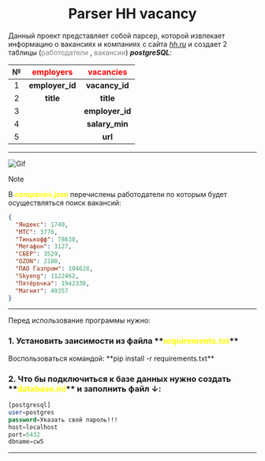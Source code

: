 <center><h1>Parser HH vacancy</h1></center>

Данный проект представляет собой парсер, которой извлекает информацию о вакансиях и компаниях
с сайта [_hh.ru_](https://hh.ru/) и создает 2 таблицы (<font color="grey">работодатели </font>,<font color="grey">
вакансии</font>) ***postgreSQL***:

| № | <font color="red">employers </font> | <font color="red">vacancies </font> | 
|:-:|:-----------------------------------:|:-----------------------------------:|
| 1 |           **employer_id**           |           **vacancy_id**            |
| 2 |              **title**              |              **title**              |
| 3 |                                     |           **employer_id**           |
| 4 |                                     |           **salary_min**            |
| 5 |                                     |               **url**               |

---
![Gif](https://github.com/illustratorOut/-parser-HH-vacancy-to-the-database/blob/master/1.gif)
> [!NOTE]
> В **<font color="yellow">companies.json </font>** перечислены работодатели по которым будет осуществляться поиск
> вакансий:

``` json
{
  "Яндекс": 1740,
  "МТС": 3776,
  "Тинькофф": 78638,
  "Мегафон": 3127,
  "СБЕР": 3529,
  "OZON": 2180,
  "ПАО Газпром": 104628,
  "Skyeng": 1122462,
  "Пятёрочка": 1942330,
  "Магнит": 49357
}
```
---
Перед использование программы нужно:<br>

<h3>1. Установить заисимости из файла **<font color="yellow">requirements.txt</font>**<br> </h3>
Воспользоваться командой:  **pip install -r requirements.txt**

<h3>2. Что бы подключиться к базе данных нужно создать **<font color="yellow">database.ini</font>** и заполнить файл ↓:</h3>


```sql
[postgresql]
user=postgres
password=Указать свой пароль!!!
host=localhost
port=5432
dbname=cw5
```
---




 
